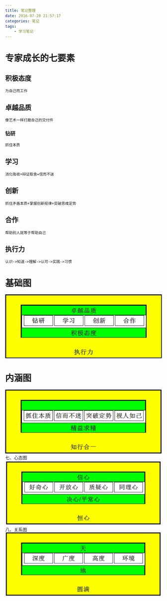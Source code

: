 ```yaml
---
title: 笔记整理
date: 2016-07-20 21:57:17
categories: 笔记
tags: 
	- 学习笔记
---
```


# 专家成长的七要素
## 积极态度   
	为自己而工作
## 卓越品质  
	像艺术一样打磨自己的交付件
### 钻研  
	抓住本质
## 学习  
	消化吸收+辩证取舍=信而不迷
## 创新  
	抓住矛盾本质+掌握创新规律+突破思维定势
## 合作  
	帮助别人就等于帮助自己
## 执行力 
	认识->知道->理解->认可->实践->习惯
# 基础图
![基础图](笔记整理/基础图.png)
# 内涵图
![内涵图](笔记整理/内涵图.png)
七、心态图
![心态图](笔记整理/心态图.png)
八、关系图
![关系图](笔记整理/关系图.png)
		
					
		
	

